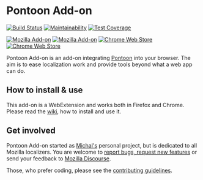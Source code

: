 # Pontoon Add-on

[![Build Status](https://travis-ci.com/MikkCZ/pontoon-addon.svg?branch=master)](https://travis-ci.com/MikkCZ/pontoon-addon)
[![Maintainability](https://api.codeclimate.com/v1/badges/3c60a4a377aae5af4e1b/maintainability)](https://codeclimate.com/github/MikkCZ/pontoon-addon/maintainability)
[![Test Coverage](https://api.codeclimate.com/v1/badges/3c60a4a377aae5af4e1b/test_coverage)](https://codeclimate.com/github/MikkCZ/pontoon-addon/test_coverage)

[![Mozilla Add-on](https://img.shields.io/amo/v/pontoon-tools.svg?label=Firefox)](https://addons.mozilla.org/firefox/addon/pontoon-tools/)
[![Mozilla Add-on](https://img.shields.io/amo/users/pontoon-tools.svg)](https://addons.mozilla.org/firefox/addon/pontoon-tools/statistics/)
[![Chrome Web Store](https://img.shields.io/chrome-web-store/v/gnbfbnpjncpghhjmmhklfhcglbopagbb.svg?label=Chrome)](https://chrome.google.com/webstore/detail/pontoon-tools/gnbfbnpjncpghhjmmhklfhcglbopagbb)
[![Chrome Web Store](https://img.shields.io/chrome-web-store/users/gnbfbnpjncpghhjmmhklfhcglbopagbb.svg?text=users)](https://chrome.google.com/webstore/detail/pontoon-tools/gnbfbnpjncpghhjmmhklfhcglbopagbb)

Pontoon Add-on is an add-on integrating [Pontoon](https://pontoon.mozilla.org/) into your browser. The aim is to ease localization work and provide tools beyond what a web app can do.

## How to install & use

This add-on is a WebExtension and works both in Firefox and Chrome. Please read the [wiki](https://github.com/MikkCZ/pontoon-addon/wiki), how to install and use it.

## Get involved

Pontoon Add-on started as [Michal's](https://mozillians.org/u/mstanke/) personal project, but is dedicated to all Mozilla localizers. You are welcome to [report bugs, request new features](https://github.com/MikkCZ/pontoon-addon/issues) or send your feedback to [Mozilla Discourse](https://discourse.mozilla.org/c/pontoon).

Those, who prefer coding, please see the [contributing guidelines](CONTRIBUTING.md).
